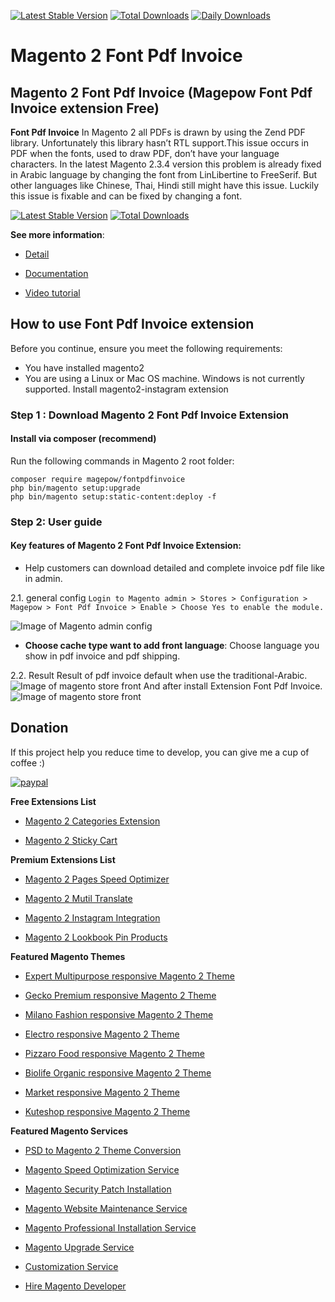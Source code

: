 
[![Latest Stable Version](https://poser.pugx.org/magepow/fontpdfinvoice/v/stable)](https://packagist.org/packages/magepow/fontpdfinvoice)
[![Total Downloads](https://poser.pugx.org/magepow/fontpdfinvoice/downloads)](https://packagist.org/packages/magepow/fontpdfinvoice)
[![Daily Downloads](https://poser.pugx.org/magepow/fontpdfinvoice/d/daily)](https://packagist.org/packages/magepow/fontpdfinvoice)
# Magento 2 Font Pdf Invoice

## Magento 2 Font Pdf Invoice (Magepow Font Pdf Invoice extension Free)

**Font Pdf Invoice** In Magento 2 all PDFs is drawn by using the Zend PDF library. Unfortunately this library hasn’t RTL support.This issue occurs in PDF when the fonts, used to draw PDF, don’t have your language characters. In the latest Magento 2.3.4 version this problem is already fixed in Arabic language by changing the font from LinLibertine to FreeSerif.  But other languages like Chinese, Thai, Hindi still might have this issue. Luckily this issue is fixable and can be fixed by changing a font.

[![Latest Stable Version](https://poser.pugx.org/magepow/fontpdfinvoice/v/stable)](https://packagist.org/packages/magepow/fontpdfinvoice)
[![Total Downloads](https://poser.pugx.org/magepow/fontpdfinvoice/downloads)](https://packagist.org/packages/magepow/fontpdfinvoice)

**See more information**:

- [Detail](https://magepow.com/magento-2-infinite-scroll-extension.html)

- [Documentation](https://docs.alothemes.com/m2/extension/fontpdfinvoice/)

- [Video tutorial](https://www.youtube.com/watch?v=gTemvUzrOJg&t=57s)

## How to use Font Pdf Invoice extension
Before you continue, ensure you meet the following requirements:

  * You have installed magento2
  * You are using a Linux or Mac OS machine. Windows is not currently supported.
  Install magento2-instagram extension

### Step 1 : Download Magento 2 Font Pdf Invoice Extension

 #### Install via composer (recommend)
Run the following commands in Magento 2 root folder:
```
composer require magepow/fontpdfinvoice
php bin/magento setup:upgrade
php bin/magento setup:static-content:deploy -f
```

### Step 2: User guide
  #### Key features of Magento 2 Font Pdf Invoice Extension:
  * Help customers can download detailed and complete invoice pdf file like in admin.

  2.1. general config
  `Login to Magento admin > Stores > Configuration > Magepow > Font Pdf Invoice > Enable > Choose Yes to enable the module.`

  ![Image of Magento admin config](https://github.com/magepow/magento2-font-pdf-invoice/blob/master/media/admin_config.png)

  * **Choose cache type want to add front language**: Choose language you show in pdf invoice and pdf shipping.
    
  2.2. Result
   Result of pdf invoice default when use the traditional-Arabic.
   ![Image of magento store front](https://github.com/magepow/magento2-font-pdf-invoice/blob/master/media/defaultFont.png)
   And after install Extension Font Pdf Invoice.
   ![Image of magento store front](https://github.com/magepow/magento2-font-pdf-invoice/blob/master/media/after_changeFont.png)
 ## Donation

If this project help you reduce time to develop, you can give me a cup of coffee :) 

[![paypal](https://www.paypalobjects.com/en_US/i/btn/btn_donateCC_LG.gif)](https://www.paypal.com/paypalme/alopay)

      
**Free Extensions List**

* [Magento 2 Categories Extension](https://magepow.com/magento-categories-extension.html)

* [Magento 2 Sticky Cart](https://magepow.com/magento-sticky-cart.html)

**Premium Extensions List**

* [Magento 2 Pages Speed Optimizer](https://magepow.com/magento2-speed-optimizer.html)

* [Magento 2 Mutil Translate](https://magepow.com/magento-multi-translate.html)

* [Magento 2 Instagram Integration](https://magepow.com/magento-2-instagram.html)

* [Magento 2 Lookbook Pin Products](https://magepow.com/lookbook-pin-products.html)

**Featured Magento Themes**

* [Expert Multipurpose responsive Magento 2 Theme](https://1.envato.market/c/1314680/275988/4415?u=https://themeforest.net/item/expert-premium-responsive-magento-2-and-1-support-rtl-magento-2-/21667789)

* [Gecko Premium responsive Magento 2 Theme](https://1.envato.market/c/1314680/275988/4415?u=https://themeforest.net/item/gecko-responsive-magento-2-theme-rtl-supported/24677410)

* [Milano Fashion responsive Magento 2 Theme](https://1.envato.market/c/1314680/275988/4415?u=https://themeforest.net/item/milano-fashion-responsive-magento-1-2-theme/12141971)

* [Electro responsive Magento 2 Theme](https://1.envato.market/c/1314680/275988/4415?u=https://themeforest.net/item/electro-responsive-magento-1-2-theme/17042067)

* [Pizzaro Food responsive Magento 2 Theme](https://1.envato.market/c/1314680/275988/4415?u=https://themeforest.net/item/pizzaro-food-responsive-magento-1-2-theme/19438157)

* [Biolife Organic responsive Magento 2 Theme](https://1.envato.market/c/1314680/275988/4415?u=https://themeforest.net/item/biolife-organic-food-magento-2-theme-rtl-supported/25712510)

* [Market responsive Magento 2 Theme](https://1.envato.market/c/1314680/275988/4415?u=https://themeforest.net/item/market-responsive-magento-2-theme/22997928)

* [Kuteshop responsive Magento 2 Theme](https://1.envato.market/c/1314680/275988/4415?u=https://themeforest.net/item/kuteshop-multipurpose-responsive-magento-1-2-theme/12985435)

**Featured Magento Services**

* [PSD to Magento 2 Theme Conversion](https://magepow.com/psd-to-magento-theme-conversion.html)

* [Magento Speed Optimization Service](https://magepow.com/magento-speed-optimization-service.html)

* [Magento Security Patch Installation](https://magepow.com/magento-security-patch-installation.html)

* [Magento Website Maintenance Service](https://magepow.com/website-maintenance-service.html)

* [Magento Professional Installation Service](https://magepow.com/professional-installation-service.html)

* [Magento Upgrade Service](https://magepow.com/magento-upgrade-service.html)

* [Customization Service](https://magepow.com/customization-service.html)

* [Hire Magento Developer](https://magepow.com/hire-magento-developer.html)
